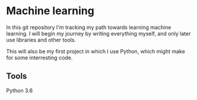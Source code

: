# Machine learning
In this git repository I'm tracking my path towards learning machine learning.
I will begin my journey by writing everything myself, and only later use libraries and other tools.

This will also be my first project in which I use Python, which might make for some interresting code.

## Tools
Python 3.6